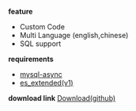 **feature**
* Custom Code
* Multi Language (english,chinese)
* SQL support

**requirements**
* [mysql-async](https://github.com/brouznouf/fivem-mysql-async)
* [es_extended(v1)](https://github.com/esx-framework/es_extended/tree/v1-final)

**download link**
[Download(github)](https://)
